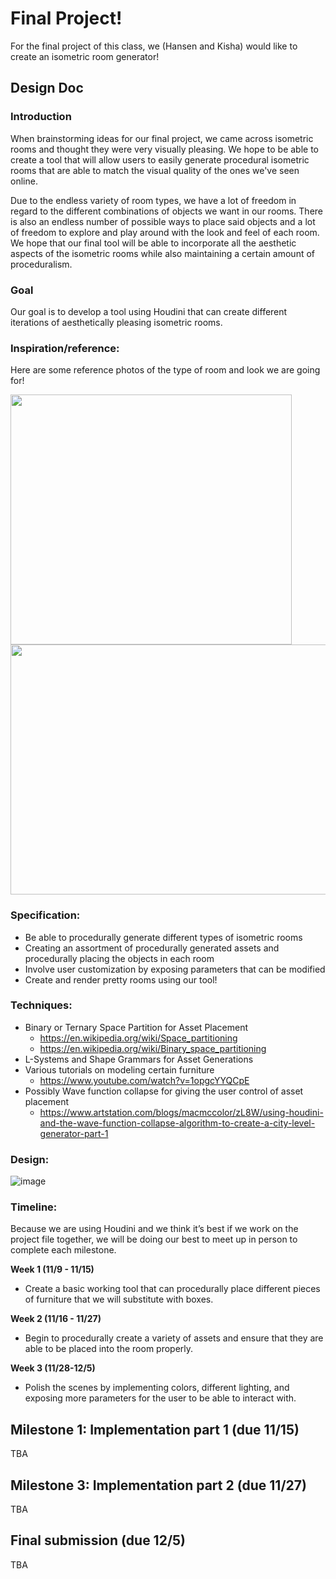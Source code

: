 # Final Project!

For the final project of this class, we (Hansen and Kisha) would like to create an isometric room generator!

## Design Doc

### Introduction
When brainstorming ideas for our final project, we came across isometric rooms and thought they were very visually pleasing. We hope to be able to create a tool that will allow users to easily generate procedural isometric rooms that are able to match the visual quality of the ones we've seen online.

Due to the endless variety of room types, we have a lot of freedom in regard to the different combinations of objects we want in our rooms. There is also an endless number of possible ways to place said objects and a lot of freedom to explore and play around with the look and feel of each room. We hope that our final tool will be able to incorporate all the aesthetic aspects of the isometric rooms while also maintaining a certain amount of proceduralism. 

### Goal
Our goal is to develop a tool using Houdini that can create different iterations of aesthetically pleasing isometric rooms.

### Inspiration/reference:
Here are some reference photos of the type of room and look we are going for!

<img src="https://github.com/kishayan02/final-project/assets/97934823/ab31b5ac-0c26-47aa-9828-4262254117a9" width="450" height="400">

<img src="https://github.com/kishayan02/final-project/assets/97934823/c0c7d4ad-f1db-4e7e-9bf6-10ea60302c1f" width="700" height="400">

### Specification:
- Be able to procedurally generate different types of isometric rooms
- Creating an assortment of procedurally generated assets and procedurally placing the objects in each room
- Involve user customization by exposing parameters that can be modified
- Create and render pretty rooms using our tool!

### Techniques:
- Binary or Ternary Space Partition for Asset Placement
  - https://en.wikipedia.org/wiki/Space_partitioning
  - https://en.wikipedia.org/wiki/Binary_space_partitioning
- L-Systems and Shape Grammars for Asset Generations
- Various tutorials on modeling certain furniture
  - https://www.youtube.com/watch?v=1opgcYYQCpE 
- Possibly Wave function collapse for giving the user control of asset placement
  - https://www.artstation.com/blogs/macmccolor/zL8W/using-houdini-and-the-wave-function-collapse-algorithm-to-create-a-city-level-generator-part-1

### Design:
![image](https://github.com/kishayan02/final-project/assets/97934823/0ffb85c6-85f3-49bb-baac-c80b4cf64c02)

### Timeline:
Because we are using Houdini and we think it’s best if we work on the project file together, we will be doing our best to meet up in person to complete each milestone.

**Week 1 (11/9 - 11/15)**
- Create a basic working tool that can procedurally place different pieces of furniture that we will substitute with boxes.

**Week 2 (11/16 - 11/27)**
- Begin to procedurally create a variety of assets and ensure that they are able to be placed into the room properly.

**Week 3 (11/28-12/5)** 
- Polish the scenes by implementing colors, different lighting, and exposing more parameters for the user to be able to interact with.
  

## Milestone 1: Implementation part 1 (due 11/15)
TBA

## Milestone 3: Implementation part 2 (due 11/27)
TBA

## Final submission (due 12/5)
TBA
